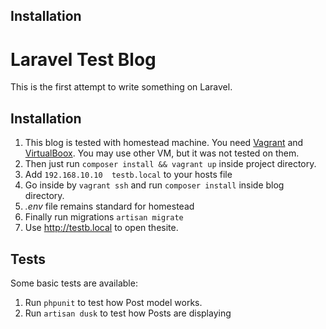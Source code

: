 ## Installation
# Laravel Test Blog
This is the first attempt to write something on Laravel.

## Installation

1. This blog is tested with homestead machine. You need [Vagrant](https://www.vagrantup.com/) and [VirtualBoox](https://www.virtualbox.org). You may use other VM, but it was not tested on them.
2. Then just run `` composer install && vagrant up `` inside project directory.
3. Add ``192.168.10.10  testb.local`` to your hosts file
3. Go inside  by `` vagrant ssh `` and run ``composer install`` inside blog directory.
4. *.env* file remains standard for homestead
5. Finally run migrations ``artisan migrate``
6. Use http://testb.local to open thesite.

## Tests
Some basic tests are available:

1. Run ``phpunit`` to test how Post model works.
2. Run ``artisan dusk`` to test how Posts are displaying